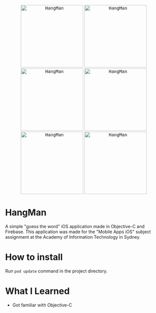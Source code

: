 <p align="center"><kbd><img src="https://dovgopol.dev/images/apps/hangman/github/1.png" width="200" title="HangMan"></kbd>     <kbd><img src="https://dovgopol.dev/images/apps/hangman/github/2.png" width="200" title="HangMan"></kbd>     <kbd><img src="https://dovgopol.dev/images/apps/hangman/github/3.png" width="200" title="HangMan"></kbd>     <kbd><img src="https://dovgopol.dev/images/apps/hangman/github/4.png" width="200" title="HangMan"></kbd>     <kbd><img src="https://dovgopol.dev/images/apps/hangman/github/5.png" width="200" title="HangMan"></kbd>     <kbd><img src="https://dovgopol.dev/images/apps/hangman/github/6.png" width="200" title="HangMan"></kbd></p>

# HangMan
A simple "guess the word" iOS application made in Objective-C and Firebase. This application was made for the "Mobile Apps iOS" subject assignment at the Academy of Information Technology in Sydney.

# How to install
Run `pod update` command in the project directory.


# What I Learned
* Got familiar with Objective-C
